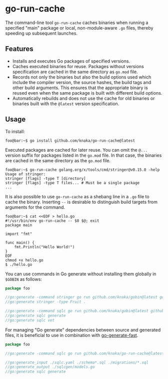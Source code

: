 # go-run-cache

The command-line tool `go-run-cache` caches binaries when running a specified "main" package or local, non-module-aware `.go` files, thereby speeding up subsequent launches.

## Features

- Installs and executes Go packages of specified versions.
- Caches executed binaries for reuse. Packages without versions specification are cached in the same directory as `go.mod` file.
- Records not only the binaries but also the build options used which include the compiler version, the source hashes, the build tags and other build arguments. This ensures that the appropriate binary is reused even when the same package is built with different build options.
- Automatically rebuilds and does not use the cache for old binaries or binaries built with the `@latest` version specification.

## Usage

To install:

```console
foo@bar:~$ go install github.com/knaka/go-run-cache@latest
```

Executed packages are cached for later reuse. You can omit the `@...` version suffix for packages listed in the `go.mod` file. In that case, the binaries are cached in the same directory as the `go.mod` file.

```shell-session
foo@bar:~$ go-run-cache golang.org/x/tools/cmd/stringer@v0.15.0 -help
Usage of stringer:
stringer [flags] -type T [directory]
stringer [flags] -type T files... # Must be a single package
...
```

It is also possible to use `go-run-cache` as a shebang line in a `.go` file to cache the binary. Inserting `--` is desirable to distinguish build targets from arguments for the command.

```shell-session
foo@bar:~$ cat <<EOF > hello.go
#!/usr/bin/env go-run-cache -- $0 $@; exit
package main

import "fmt"

func main() {
    fmt.Println("Hello World!")
}
EOF
chmod +x hello.go
$ ./hello.go
```

You can use commands in Go generate without installing them globally in `$GOBIN` as follows:

```go
package foo

//go:generate -command stringer go run github.com/knaka/gobin@latest golang.org/x/tools/cmd/stringer@v0.15.0
//go:generate stringer -type Fruit .

//go:generate -command sqlc go run github.com/knaka/gobin@latest github.com/sqlc-dev/sqlc/cmd/sqlc@v1.22.0
//go:generate sqlc generate
//go:generate sqlc vet
```

For managing "Go generate" dependencies between source and generated files, it is beneficial to use in combination with [go-generate-fast](https://github.com/oNaiPs/go-generate-fast).

```go
package foo

//go:generate -command sqlc go run github.com/knaka/go-run-cache@latest github.com/sqlc-dev/sqlc/cmd/sqlc@v1.22.0

//go:generate_input ./sqlc.yaml ./schema*.sql ./migrations/*.sql
//go:generate_output ./sqlcgen/models.go
//go:generate sqlc generate
```
